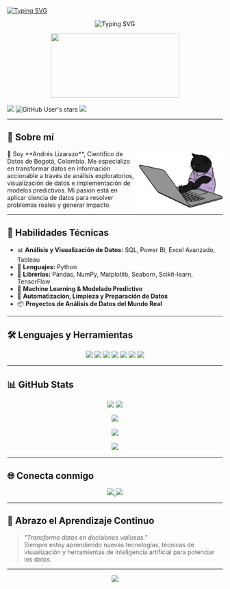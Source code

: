 <a href="https://git.io/typing-svg"><img src="https://readme-typing-svg.demolab.com?font=Fira+Code&weight=600&size=30&duration=3000&pause=1000&color=31DFF7&width=560&lines=%F0%9F%91%8B+%C2%A1Hola!+Soy+Andr%C3%A9s+Lizarazo" alt="Typing SVG" /></a>


<p align="center">
  <img src="https://readme-typing-svg.demolab.com?font=Fira+Code&size=22&pause=1000&color=117BFFFF&center=true&vCenter=true&width=500&lines=Cient%C3%ADfico+de+Datos;Experto+en+Python%2C+SQL+y+Power+BI;Apasionado+por+el+Machine+Learning" alt="Typing SVG" />
</p>

<p align="center">
  <img src="https://media.giphy.com/media/qgQUggAC3Pfv687qPC/giphy.gif" width="300" height="150" />
</p>

<div>


![](https://img.shields.io/github/followers/andres-lizarazo?label=follow&logo=github&style=flat-square)
![GitHub User's stars](https://img.shields.io/github/stars/andres-lizarazo?label=%E2%AD%90GitHub%20stars&style=flat-square)
![](https://komarev.com/ghpvc/?username=andres-lizarazo&style=flat-square&color=ff69b4)

</div>

---

## 🧠 Sobre mí
<img align='right' src="/cat.gif" height="" width="200" alt="coding cat">
📍 Soy **Andrés Lizarazo**, Científico de Datos de Bogotá, Colombia. Me especializo en transformar datos en información accionable a través de análisis exploratorios, visualización de datos e implementación de modelos predictivos. Mi pasión está en aplicar ciencia de datos para resolver problemas reales y generar impacto.

---

## 💼 Habilidades Técnicas

- 📊 **Análisis y Visualización de Datos:** SQL, Power BI, Excel Avanzado, Tableau  
- 🐍 **Lenguajes:** Python  
- 🧰 **Librerías:** Pandas, NumPy, Matplotlib, Seaborn, Scikit-learn, TensorFlow  
- 🤖 **Machine Learning & Modelado Predictivo**  
- 🧹 **Automatización, Limpieza y Preparación de Datos**  
- 📦 **Proyectos de Análisis de Datos del Mundo Real**

---

## 🛠️ Lenguajes y Herramientas

<p align="center">
  <img src="https://img.shields.io/badge/Python-3776AB?style=for-the-badge&logo=python&logoColor=white" />
  <img src="https://img.shields.io/badge/SQL-025E8C?style=for-the-badge&logo=postgresql&logoColor=white" />
  <img src="https://img.shields.io/badge/Power%20BI-F2C811?style=for-the-badge&logo=powerbi&logoColor=black" />
  <img src="https://img.shields.io/badge/Excel-217346?style=for-the-badge&logo=microsoft-excel&logoColor=white" />
  <img src="https://img.shields.io/badge/Tableau-E97627?style=for-the-badge&logo=tableau&logoColor=white" />
  <img src="https://img.shields.io/badge/Scikit--learn-F7931E?style=for-the-badge&logo=scikitlearn&logoColor=white" />
  <img src="https://img.shields.io/badge/TensorFlow-FF6F00?style=for-the-badge&logo=tensorflow&logoColor=white" />
</p>

---

## 📊 GitHub Stats

<p align="center">
  <img src="https://github-readme-stats.vercel.app/api?username=andres-lizarazo&theme=radical&show_icons=true&hide_border=false&count_private=true" height="150"/>
  <img src="https://github-readme-stats.vercel.app/api/top-langs/?username=andres-lizarazo&theme=radical&show_icons=true&hide_border=false&layout=compact" height="150"/>
</p>

<p align="center">
  <img src="https://github-profile-trophy.vercel.app/?username=andres-lizarazo&theme=radical&margin-w=10&row=1" />
</p>

<p align="center">
  <img src="https://github-readme-activity-graph.vercel.app/graph?username=andres-lizarazo&theme=dracula" />
</p>

<p align="center">
  <img src="https://streak-stats.demolab.com?user=andres-lizarazo&theme=radical&border_radius=4.5" />
</p>

---

## 🌐 Conecta conmigo

<p align="center">
  <a href="https://linkedin.com/in/andreslizarazo" target="_blank">
    <img src="https://img.shields.io/badge/LinkedIn-0A66C2?style=for-the-badge&logo=linkedin&logoColor=white" />
  </a>
  <a href="https://andres-lizarazo.github.io/" target="_blank">
    <img src="https://img.shields.io/badge/Portafolio-Web-333?style=for-the-badge&logo=github&logoColor=white" />
  </a>
</p>

---

## 🚀 Abrazo el Aprendizaje Continuo

> *"Transformo datos en decisiones valiosas."*  
> Siempre estoy aprendiendo nuevas tecnologías, técnicas de visualización y herramientas de inteligencia artificial para potenciar los datos.

---

<p align="center">
  <img src="https://komarev.com/ghpvc/?username=andres-lizarazo&label=Profile+views&color=orange&style=flat" />
</p>




